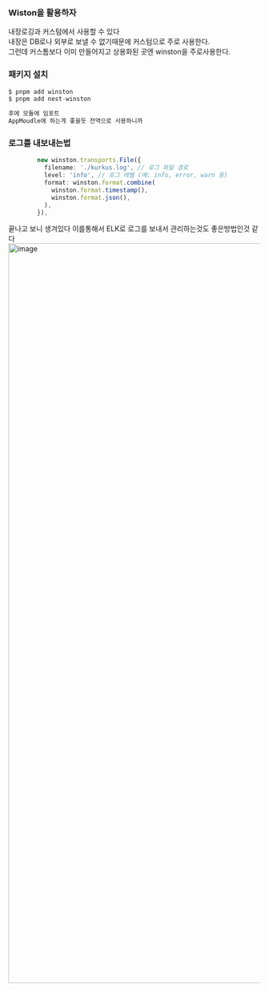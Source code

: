 ### Wiston을 활용하자
내장로깅과 커스텀에서 사용할 수 있다 <br>
내장은 DB로나 외부로 보낼 수 없기때문에 커스텀으로 주로 사용한다. <br>
그런데 커스톰보다 이미 만들어지고 상용화된 곳엔 winston을 주로사용한다. <br>


### 패키지 설치
```ts
$ pnpm add winston
$ pnpm add nest-winston

후에 모듈에 임포트
AppMoudle에 하는게 좋을듯 전역으로 사용하니까
```

### 로그를 내보내는법
```ts
        new winston.transports.File({
          filename: './kurkus.log', // 로그 파일 경로
          level: 'info', // 로그 레벨 (예: info, error, warn 등)
          format: winston.format.combine(
            winston.format.timestamp(),
            winston.format.json(),
          ),
        }),
```
끝나고 보니 생겨있다 이를통해서 ELK로 로그를 보내서 관리하는것도 좋은방법인것 같다 <br>
<img width="1475" alt="image" src="https://github.com/cwangg897/Nest-Record/assets/79621675/6bf24f1a-cc96-4db9-a22d-149327ca8ca1">
